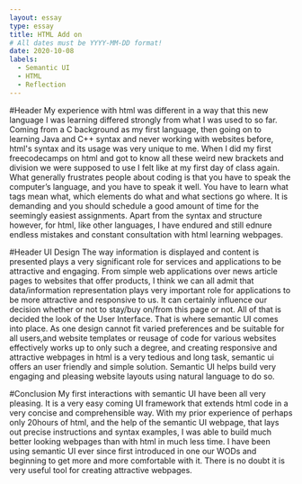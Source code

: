 ```yaml
---
layout: essay
type: essay
title: HTML Add on
# All dates must be YYYY-MM-DD format!
date: 2020-10-08
labels:
  - Semantic UI
  - HTML
  - Reflection
---
```

#Header 
My experience with html was different in a way that this new language I was learning differed strongly from what I was used to so far.
 Coming from a C background as my first language, then going on to learning Java and C++ syntax and never working with websites before, 
html's syntax and its usage was very unique to me. When I did my first freecodecamps on html and got to know all these weird new brackets
and division we were supposed to use I felt like at my first day of class again. What generally frustrates people about coding is that you have to speak the computer’s language, 
and you have to speak it well. You have to learn what tags mean what, which elements do what and what sections go where. It is demanding and you should schedule
a good amount of time for the seemingly easiest assignments. Apart from the syntax and structure however, for html, like other languages,
 I have endured and still ednure endless mistakes and constant consultation with html learning webpages.

#Header UI Design
The way information is displayed and content is presented plays a very significant role for services and applications to be attractive and engaging.
From simple web applications over news article pages to websites that offer products, I think we can all admit that data/information representation  plays  very  important  role  for applications
to  be  more  attractive and responsive to us. It can certainly influence our decision whether or not to stay/buy on/from this page or not. 
All of that is decided the look of the User Interface. That is where semantic UI comes into place. As one design cannot fit varied preferences
 and be suitable for all users,and website templates or reusage of code for various websites 
effectively works up to only such a degree, and creating responsive and attractive webpages in html is a very tedious and long task, semantic ui 
offers an user friendly and simple solution. Semantic UI helps build very engaging and pleasing website layouts using natural language to do so.

#Conclusion
My first interactions with semantic UI have been all very pleasing. It is a very easy coming UI framework that extends html code in a very concise
 and comprehensible way. With my prior experience of perhaps only 20hours of html, and the help of the semantic UI webpage, that lays out precise 
instructions and syntax examples, I was able to build much better looking webpages than with html in much less time. 
I have been using semantic UI ever since first introduced in one our WODs and beginning to get more and more comfortable with it. 
There is no doubt it is very useful tool for creating attractive webpages.



